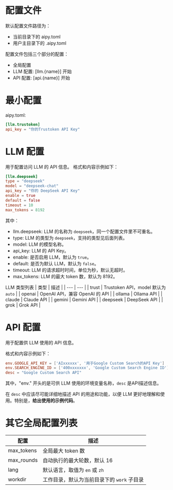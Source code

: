 # 配置文件

默认配置文件路径为：
- 当前目录下的 aipy.toml
- 用户主目录下的 .aipy.toml

配置文件包括三个部分的配置：
- 全局配置
- LLM 配置: [llm.{name}] 开始
- API 配置: [api.{name}] 开始

# 最小配置
aipy.toml:
```toml
[llm.trustoken]
api_key = "你的Trustoken API Key"
```

# LLM 配置
用于配置访问 LLM 的 API 信息。
格式和内容示例如下：
```toml
[llm.deepseek]
type = "deepseek"
model = "deepseek-chat"
api_key = "你的 DeepSeek API Key"
enable = true
default = false
timeout = 10
max_tokens = 8192
```

其中：
- llm.deepseek: LLM 的名称为 `deepseek`，同一个配置文件里不可重名。
- type: LLM 的类型为 `deepseek`，支持的类型见后面列表。
- model: LLM 的模型名称。
- api_key: LLM 的 API Key。
- enable: 是否启用 LLM，默认为 `true`。
- default: 是否为默认 LLM，默认为 `false`。
- timeout: LLM 的请求超时时间，单位为秒，默认无超时。
- max_tokens: LLM 的最大 token 数，默认为 8192。

LLM 类型列表
| 类型 | 描述 |
| --- | --- |
| trust | Trustoken API，model 默认为 `auto` |
| openai | OpenAI API，兼容 OpenAI 的 API |
| ollama | Ollama API |
| claude | Claude API |
| gemini | Gemini API |
| deepseek | DeepSeek API |
| grok | Grok API |

# API 配置
用于配置供 LLM 使用的 API 信息。

格式和内容示例如下：
```toml
env.GOOGLE_API_KEY = ['AIxxxxxx', '用于Google Custom Search的API Key']
env.SEARCH_ENGINE_ID = ['400xxxxxxx', 'Google Custom Search Engine ID']
desc = "Google Custom Search API"
```

其中，"env." 开头的是可供 LLM 使用的环境变量名称，`desc` 是API描述信息。

在 `desc` 中应该尽可能详细地描述 API 的用途和功能，以便 LLM 更好地理解和使用。特别是，**给出使用的示例代码**。

# 其它全局配置列表

| 配置 | 描述 |
| --- | --- |
| max_tokens | 全局最大 token 数 |
| max_rounds | 自动执行的最大轮数，默认 16 |
| lang | 默认语言，取值为 `en` 或 `zh` |
| workdir | 工作目录，默认为当前目录下的 `work` 子目录 |


